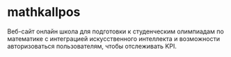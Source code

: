 # mathkallpos
Веб-сайт онлайн школа для подготовки к студенческим олимпиадам по математике с интеграцией искусственного интеллекта и возможности авторизоваться пользователям, чтобы отслеживать KPI.
